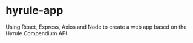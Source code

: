 # hyrule-app
 Using React, Express, Axios and Node to create a web app based on the Hyrule Compendium API
